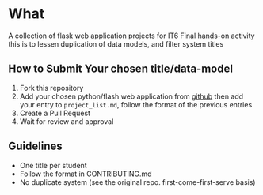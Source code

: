# What

A collection of flask web application projects for IT6 Final hands-on activity
this is to lessen duplication of data models, and filter system titles

## How to Submit Your chosen title/data-model
1. Fork this repository
2. Add your chosen python/flash web application from [github](https://github.com/)  then add your entry to `project_list.md`, follow the format of the previous entries
3. Create a Pull Request
4. Wait for review and approval

## Guidelines
- One title per student
- Follow the format in CONTRIBUTING.md
- No duplicate system (see the original repo. first-come-first-serve basis)


